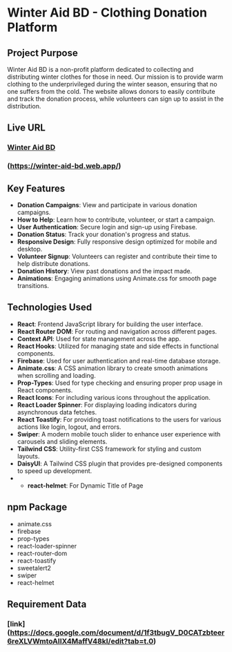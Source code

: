 # Winter Aid BD - Clothing Donation Platform

## Project Purpose

Winter Aid BD is a non-profit platform dedicated to collecting and distributing winter clothes for those in need. Our mission is to provide warm clothing to the underprivileged during the winter season, ensuring that no one suffers from the cold. The website allows donors to easily contribute and track the donation process, while volunteers can sign up to assist in the distribution.

## Live URL

### [Winter Aid BD](https://winter-aid-bd.web.app/)
### (https://winter-aid-bd.web.app/)

## Key Features

- **Donation Campaigns**: View and participate in various donation campaigns.
- **How to Help**: Learn how to contribute, volunteer, or start a campaign.
- **User Authentication**: Secure login and sign-up using Firebase.
- **Donation Status**: Track your donation's progress and status.
- **Responsive Design**: Fully responsive design optimized for mobile and desktop.
- **Volunteer Signup**: Volunteers can register and contribute their time to help distribute donations.
- **Donation History**: View past donations and the impact made.
- **Animations**: Engaging animations using Animate.css for smooth page transitions.

## Technologies Used

- **React**: Frontend JavaScript library for building the user interface.
- **React Router DOM**: For routing and navigation across different pages.
- **Context API**: Used for state management across the app.
- **React Hooks**: Utilized for managing state and side effects in functional components.
- **Firebase**: Used for user authentication and real-time database storage.
- **Animate.css**: A CSS animation library to create smooth animations when scrolling and loading.
- **Prop-Types**: Used for type checking and ensuring proper prop usage in React components.
- **React Icons**: For including various icons throughout the application.
- **React Loader Spinner**: For displaying loading indicators during asynchronous data fetches.
- **React Toastify**: For providing toast notifications to the users for various actions like login, logout, and errors.
- **Swiper**: A modern mobile touch slider to enhance user experience with carousels and sliding elements.
- **Tailwind CSS**: Utility-first CSS framework for styling and custom layouts.
- **DaisyUI**: A Tailwind CSS plugin that provides pre-designed components to speed up development.
- - **react-helmet**: For Dynamic Title of Page

## npm Package

- animate.css
- firebase
- prop-types
- react-loader-spinner
- react-router-dom
- react-toastify
- sweetalert2
- swiper
- react-helmet

## Requirement Data

### [link] (https://docs.google.com/document/d/1f3tbugV_D0CATzbteer6reXLVWmtoAIIX4MaffV48kI/edit?tab=t.0)

